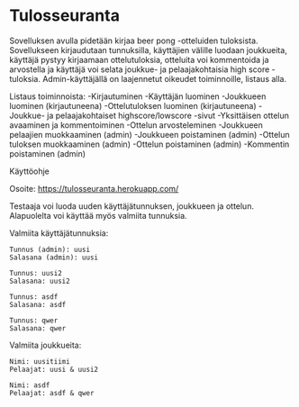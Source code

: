# Tulosseuranta

Sovelluksen avulla pidetään kirjaa beer pong -otteluiden tuloksista. Sovellukseen kirjaudutaan tunnuksilla, käyttäjien välille luodaan joukkueita, käyttäjä pystyy kirjaamaan ottelutuloksia, otteluita voi kommentoida ja arvostella ja käyttäjä voi selata joukkue- ja pelaajakohtaisia high score -tuloksia. Admin-käyttäjällä on laajennetut oikeudet toiminnoille, listaus alla.

Listaus toiminnoista:
    -Kirjautuminen
    -Käyttäjän luominen
    -Joukkueen luominen (kirjautuneena)
    -Ottelutuloksen luominen (kirjautuneena)
    -Joukkue- ja pelaajakohtaiset highscore/lowscore -sivut
    -Yksittäisen ottelun avaaminen ja kommentoiminen
    -Ottelun arvosteleminen
    -Joukkueen pelaajien muokkaaminen (admin)
    -Joukkueen poistaminen (admin)
    -Ottelun tuloksen muokkaaminen (admin)
    -Ottelun poistaminen (admin)
    -Kommentin poistaminen (admin)

Käyttöohje

Osoite:
https://tulosseuranta.herokuapp.com/


Testaaja voi luoda uuden käyttäjätunnuksen, joukkueen ja ottelun. Alapuolelta voi käyttää myös valmiita tunnuksia.

Valmiita käyttäjätunnuksia:
    
    Tunnus (admin): uusi
    Salasana (admin): uusi

    Tunnus: uusi2
    Salasana: uusi2
    
    Tunnus: asdf
    Salasana: asdf
    
    Tunnus: qwer
    Salasana: qwer

Valmiita joukkueita:
    
    Nimi: uusitiimi
    Pelaajat: uusi & uusi2

    Nimi: asdf
    Pelaajat: asdf & qwer
